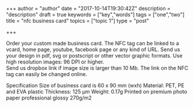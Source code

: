 +++
author = "author"
date = "2017-10-14T19:30:42Z"
description = "description"
draft = true
keywords = ["key","words"]
tags = ["one","two"]
title = "nfc business card"
topics = ["topic 1"]
type = "post"

+++
Order your custom made business card. The NFC tag can be linked to a vcard, home page, youtube, facebook page or any kind of URL. 
Send us your design in pdf, svg or postscript or other vector graphic formats. Use high resolution images: 96 DPI or higher.  
Send us dropbox link if image size is larger than 10 Mb.
The link on the NFC tag can easily be changed online.

Specification
Size of business card is 60 x 90 mm (wxh)
Material: PET, PE and EVA plastic
Thickness: 125 µm
Weight: 0.17g
Printed on premium photo paper professional glossy 270g/m2
